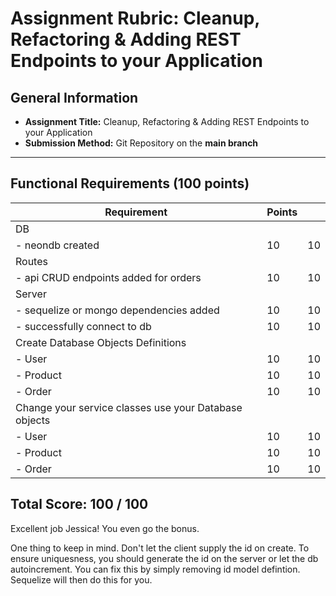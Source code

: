 # Assignment Rubric: Cleanup, Refactoring & Adding REST Endpoints to your Application

## General Information

- **Assignment Title:** Cleanup, Refactoring & Adding REST Endpoints to your Application
- **Submission Method:** Git Repository on the **main branch**

---

## Functional Requirements (100 points)

| Requirement                                           | Points |     |
| ----------------------------------------------------- | ------ | --- |
| DB                                                    |        |     |
| - neondb created                                      | 10     | 10  |
| Routes                                                |        |     |
| - api CRUD endpoints added for orders                 | 10     | 10  |
| Server                                                |        |     |
| - sequelize or mongo dependencies added               | 10     | 10  |
| - successfully connect to db                          | 10     | 10  |
| Create Database Objects Definitions                   |        |     |
| - User                                                | 10     | 10  |
| - Product                                             | 10     | 10  |
| - Order                                               | 10     | 10  |
| Change your service classes use your Database objects |        |     |
| - User                                                | 10     | 10  |
| - Product                                             | 10     | 10  |
| - Order                                               | 10     | 10  |

## Total Score: 100 / 100

Excellent job Jessica! You even go the bonus. 

One thing to keep in mind.  Don't let the client supply the id on create.
To ensure uniquesness, you should generate the id on the server or let the
db autoincrement.  You can fix this by simply removing id model defintion.  
Sequelize will then do this for you.


